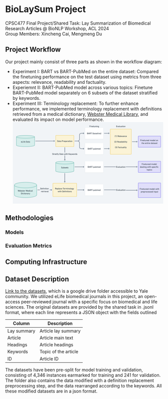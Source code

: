 # BioLaySum Project
CPSC477 Final Project/Shared Task: Lay Summarization of Biomedical Research Articles @ BioNLP Workshop, ACL 2024 <br>
Group Members: Xincheng Cai, Mengmeng Du<br>
## Project Workflow
Our project mainly consist of three parts as shown in the workflow diagram:
* Experiment I: BART vs BART-PubMed on the entire dataset: Compared the finetuning performance on the test dataset using metrics from three aspects: relevance, readability and factuality. 
* Experiemnt II: BART-PubMed model across various topics: Finetune BART-PubMed model separately on 6 subsets of the dataset stratified by keywords. 
* Experiment III: Terminology replacement: To further enhance performance, we implemented terminology replacement with definitions retrieved from a medical dictionary, [Webster Medical Library](https://www.merriam-webster.com/medical), and evaluated its impact on model performance.
![Project workflow diagram](workflow.jpg)
## Methodologies
### Models

### Evaluation Metrics


## Computing Infrastructure


## Dataset Description
[Link to the datasets](https://drive.google.com/drive/folders/1sfmYlHL9FcAjKpLzjW4CO_izJmVbcZ-g?usp=sharing), which is a google drive folder accessible to Yale community. We utilized eLife biomedical journals in this project, an open-access peer-reviewed journal with a specific focus on biomedical and life sciences. The original datasets are provided by the shared task in .jsonl format, where each line represents a JSON object with the fields outlined 

| Column       | Description            |
|--------------|------------------------|
| Lay summary  | Article lay summary   |
| Article      | Article main text      |
| Headings     | Article headings       |
| Keywords     | Topic of the article   |
| ID           | Article ID             |

The datasets have been pre-split for model training and validation, consisting of 4,346 instances earmarked for training and 241 for validation. The folder also contains the data modified with a definition replacement preprocessing step, and the data rearranged according to the keywords. All these modified datasets are in a json format.
